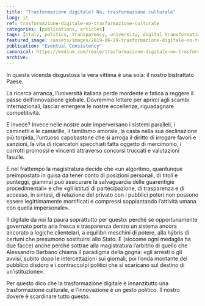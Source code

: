 ```yaml
---
title: "Trasformazione digitale? No, trasformazione culturale"
lang: it
ref: trasformazione-digitale-no-trasformazione-culturale
categories: [publications, articles]
tags: [italy, politics, transparency, university, digital transformation]
featured_image: /assets/images/2019-06-29-trasformazione-digitale-no-trasformazione-culturale.png
publication: "Eventual Consistency"
canonical: https://medium.com/reale/trasformazione-digitale-no-trasformazione-culturale-33a288af2219
archive:
---
```


In questa vicenda disgustosa la vera vittima è una sola: il nostro bistrattato Paese.

La ricerca arranca, l’università italiana perde mordente e fatica a reggere il passo dell’innovazione globale. Dovremmo lottare per aprirci agli scambi internazionali, lasciar emergere le nostre eccellenze, riguadagnare competitività.

E invece? Invece nelle nostre aule imperversano i sistemi paralleli, i caminetti e le camarille, il familismo amorale, la casta nella sua declinazione più torpida, l’untuoso capobastone che si arroga il diritto di irrogare favori e sanzioni, la vita di ricercatori specchiati fatta oggetto di mercimonio, i corrotti promossi e vincenti attraverso concorsi truccati e valutazioni fasulle.

E nel frattempo la magistratura decide che «un algoritmo, quantunque preimpostato in guisa da tener conto di posizioni personali, di titoli e punteggi, giammai può assicurare la salvaguardia delle guarentigie procedimentali» e che «gli istituti di partecipazione, di trasparenza e di accesso, in sintesi, di relazione del privato con i pubblici poteri non possono essere legittimamente mortificati e compressi soppiantando l’attività umana con quella impersonale».

Il digitale da noi fa paura soprattutto per questo: perché se opportunamente governato porta aria fresca e trasparenza dentro un sistema ancora ancorato a logiche clientelari, a equilibri meschini di potere, alla hýbris di certuni che presumono sostituirsi allo Stato. E (siccome ogni medaglia ha due facce) anche perché sottrae alla magistratura l’arbitrio di quello che Alessandro Barbano chiama il paradigma della gogna: «gli arresti o gli avvisi, subito dopo le intercettazioni sui giornali, poi l’onda montante del pubblico disdoro e i contraccolpi politici che si scaricano sul destino di un’istituzione».

Per questo dico che la trasformazione digitale è innanzitutto una trasformazione culturale, e l’innovazione è un gesto politico. Il nostro dovere è scardinare tutto questo.
